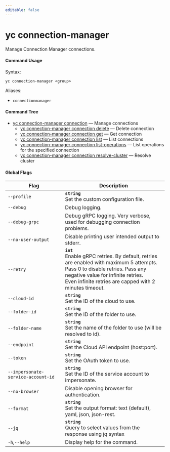 ```yaml
---
editable: false
---
```


# yc connection-manager

Manage Connection Manager connections.

#### Command Usage

Syntax: 

`yc connection-manager <group>`

Aliases: 

- `connectionmanager`

#### Command Tree

- [yc connection-manager connection](connection/index.md) — Manage connections
	- [yc connection-manager connection delete](connection/delete.md) — Delete connection
	- [yc connection-manager connection get](connection/get.md) — Get connection
	- [yc connection-manager connection list](connection/list.md) — List connections
	- [yc connection-manager connection list-operations](connection/list-operations.md) — List operations for the specified connection
	- [yc connection-manager connection resolve-cluster](connection/resolve-cluster.md) — Resolve cluster

#### Global Flags

| Flag | Description |
|----|----|
|`--profile`|<b>`string`</b><br/>Set the custom configuration file.|
|`--debug`|Debug logging.|
|`--debug-grpc`|Debug gRPC logging. Very verbose, used for debugging connection problems.|
|`--no-user-output`|Disable printing user intended output to stderr.|
|`--retry`|<b>`int`</b><br/>Enable gRPC retries. By default, retries are enabled with maximum 5 attempts.<br/>Pass 0 to disable retries. Pass any negative value for infinite retries.<br/>Even infinite retries are capped with 2 minutes timeout.|
|`--cloud-id`|<b>`string`</b><br/>Set the ID of the cloud to use.|
|`--folder-id`|<b>`string`</b><br/>Set the ID of the folder to use.|
|`--folder-name`|<b>`string`</b><br/>Set the name of the folder to use (will be resolved to id).|
|`--endpoint`|<b>`string`</b><br/>Set the Cloud API endpoint (host:port).|
|`--token`|<b>`string`</b><br/>Set the OAuth token to use.|
|`--impersonate-service-account-id`|<b>`string`</b><br/>Set the ID of the service account to impersonate.|
|`--no-browser`|Disable opening browser for authentication.|
|`--format`|<b>`string`</b><br/>Set the output format: text (default), yaml, json, json-rest.|
|`--jq`|<b>`string`</b><br/>Query to select values from the response using jq syntax|
|`-h`,`--help`|Display help for the command.|
